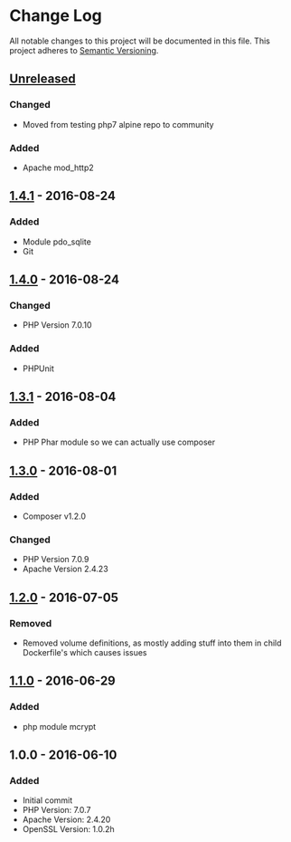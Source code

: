 # Change Log
All notable changes to this project will be documented in this file.
This project adheres to [Semantic Versioning](http://semver.org/).

## [Unreleased]

### Changed
- Moved from testing php7 alpine repo to community

### Added
- Apache mod_http2

## [1.4.1] - 2016-08-24
### Added
- Module pdo_sqlite
- Git

## [1.4.0] - 2016-08-24
### Changed
- PHP Version 7.0.10

### Added
- PHPUnit

## [1.3.1] - 2016-08-04
### Added
- PHP Phar module so we can actually use composer

## [1.3.0] - 2016-08-01
### Added
- Composer v1.2.0

### Changed
- PHP Version 7.0.9
- Apache Version 2.4.23

## [1.2.0] - 2016-07-05
### Removed
- Removed volume definitions, as mostly adding stuff into them in child Dockerfile's which causes issues

## [1.1.0] - 2016-06-29
### Added
- php module mcrypt

## 1.0.0 - 2016-06-10
### Added
- Initial commit
- PHP Version: 7.0.7
- Apache Version: 2.4.20
- OpenSSL Version: 1.0.2h

[Unreleased]: https://github.com/p13eater/docker-apache-php/compare/v1.4.1...HEAD
[1.4.1]: https://github.com/p13eater/docker-apache-php/compare/v1.4.0...v1.4.1
[1.4.0]: https://github.com/p13eater/docker-apache-php/compare/v1.3.1...v1.4.0
[1.3.1]: https://github.com/p13eater/docker-apache-php/compare/v1.3.0...v1.3.1
[1.3.0]: https://github.com/p13eater/docker-apache-php/compare/v1.2.0...v1.3.0
[1.2.0]: https://github.com/p13eater/docker-apache-php/compare/v1.1.0...v1.2.0
[1.1.0]: https://github.com/p13eater/docker-apache-php/compare/v1.0.0...v1.1.0